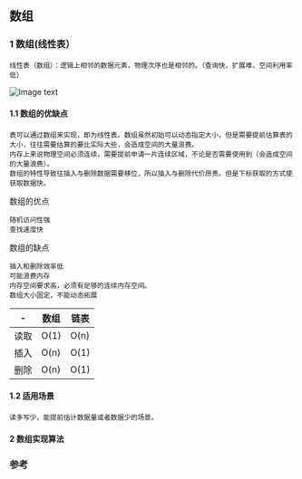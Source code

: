 ##  数组

### 1 数组(线性表）

    线性表（数组）：逻辑上相邻的数据元素，物理次序也是相邻的。（查询快，扩展难，空间利用率低）

![Image text](./../images/数组数据结构.png)


#### 1.1 数组的优缺点

    表可以通过数组来实现，即为线性表。数组虽然初始可以动态指定大小，但是需要提前估算表的大小，往往需要估算的要比实际大些，会造成空间的大量浪费。
    内存上来说物理空间必须连续，需要提前申请一片连续区域，不论是否需要使用到（会造成空间的大量浪费）。
    数组的特性导致往插入与删除数据需要移位，所以插入与删除代价昂贵。但是下标获取的方式使获取数据快。


数组的优点

    随机访问性强
    查找速度快

数组的缺点

    插入和删除效率低
    可能浪费内存
    内存空间要求高，必须有足够的连续内存空间。
    数组大小固定，不能动态拓展

|  -  | 数组| 链表
|  ----  | ----  |----  |
|  读取  | O(1)  |O(n)  |
|  插入  | O(n)  |O(1)  |
|  删除  | O(n)  |O(1)  |

#### 1.2 适用场景

    读多写少，能提前估计数据量或者数据少的场景。

#### 2 数组实现算法






### 参考